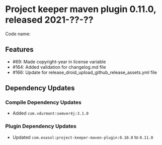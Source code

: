 # Project keeper maven plugin 0.11.0, released 2021-??-??

Code name:

## Features

* #69: Made copyright-year in license variable
* #164: Added validation for changelog.md file
* #166: Update for release_droid_upload_github_release_assets.yml file

## Dependency Updates

### Compile Dependency Updates

* Added `com.vdurmont:semver4j:3.1.0`

### Plugin Dependency Updates

* Updated `com.exasol:project-keeper-maven-plugin:0.10.0` to `0.11.0`
